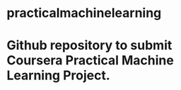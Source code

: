 # practicalmachinelearning
# Github repository to submit Coursera Practical Machine Learning Project.